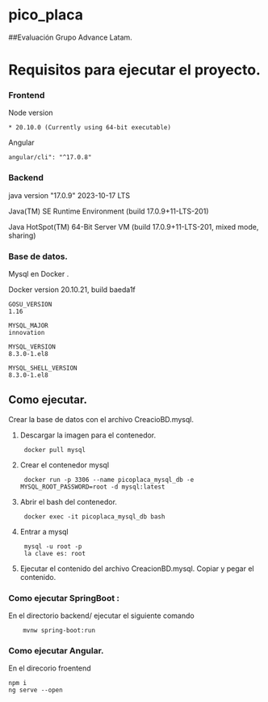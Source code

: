 # pico_placa
##Evaluación Grupo Advance Latam.


# Requisitos para ejecutar el proyecto.


### Frontend

Node version

    * 20.10.0 (Currently using 64-bit executable)

Angular

    angular/cli": "^17.0.8"




### Backend

java version "17.0.9" 2023-10-17 LTS

Java(TM) SE Runtime Environment (build 17.0.9+11-LTS-201)

Java HotSpot(TM) 64-Bit Server VM (build 17.0.9+11-LTS-201, mixed mode, sharing)




### Base de datos.
Mysql en Docker .

Docker version 20.10.21, build baeda1f

    GOSU_VERSION
    1.16

    MYSQL_MAJOR
    innovation

    MYSQL_VERSION
    8.3.0-1.el8

    MYSQL_SHELL_VERSION
    8.3.0-1.el8


## Como ejecutar.

Crear la base de datos con el archivo CreacioBD.mysql.
1. Descargar la imagen para el contenedor.
   
        docker pull mysql
3. Crear el contenedor mysql

        docker run -p 3306 --name picoplaca_mysql_db -e MYSQL_ROOT_PASSWORD=root -d mysql:latest
5. Abrir el bash del contenedor.

        docker exec -it picoplaca_mysql_db bash
7. Entrar a mysql

        mysql -u root -p
        la clave es: root
9. Ejecutar el contenido del archivo CreacionBD.mysql.
        Copiar y pegar el contenido.

### Como ejecutar SpringBoot :
   En el directorio backend/ ejecutar el siguiente comando
   
        mvnw spring-boot:run
    
### Como ejecutar Angular.
   En el direcorio froentend
    
    npm i
    ng serve --open

